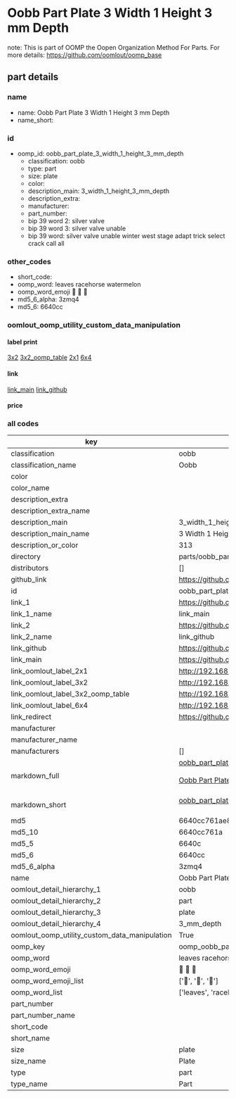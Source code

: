 # Oobb Part Plate 3 Width 1 Height 3 mm Depth  

note: This is part of OOMP the Oopen Organization Method For Parts. For more details: https://github.com/oomlout/oomp_base

##  part details
  







### name
* name: Oobb Part Plate 3 Width 1 Height 3 mm Depth
* name_short: 
### id
* oomp_id: oobb_part_plate_3_width_1_height_3_mm_depth
  * classification: oobb
  * type: part
  * size: plate
  * color: 
  * description_main: 3_width_1_height_3_mm_depth
  * description_extra: 
  * manufacturer: 
  * part_number: 
  * bip 39 word 2: silver valve
  * bip 39 word 3: silver valve unable
  * bip 39 word: silver valve unable winter west stage adapt trick select crack call all

### other_codes
* short_code: 
* oomp_word: leaves racehorse watermelon
* oomp_word_emoji :leaves: :racehorse: :watermelon:
* md5_6_alpha: 3zmq4
* md5_6: 6640cc






### oomlout_oomp_utility_custom_data_manipulation
#### label print
[3x2](http://192.168.1.245:1112/?label=oomp%203zmq4)
[3x2_oomp_table](http://192.168.1.108:1112/?label=oomp%203zmq4)
[2x1](http://192.168.1.242:1112/?label=oomp%203zmq4)
[6x4](http://192.168.1.55:1112/?label=oomp%203zmq4)    

#### link

[link_main](https://github.com/oomlout/oomlout_oomp_version_1_messy/tree/main/parts/oobb_part_plate_3_width_1_height_3_mm_depth) [link_github](https://github.com/oomlout/oomlout_oomp_version_1_messy/tree/main/parts/oobb_part_plate_3_width_1_height_3_mm_depth)                             

#### price







### all codes 
| key | value |  
| --- | --- |  
| classification | oobb |  
| classification_name | Oobb |  
| color |  |  
| color_name |  |  
| description_extra |  |  
| description_extra_name |  |  
| description_main | 3_width_1_height_3_mm_depth |  
| description_main_name | 3 Width 1 Height 3 mm Depth |  
| description_or_color | 313 |  
| directory | parts/oobb_part_plate_3_width_1_height_3_mm_depth |  
| distributors | [] |  
| github_link | https://github.com/oomlout/oomlout_oomp_part_src/tree/main/parts/oobb_part_plate_3_width_1_height_3_mm_depth |  
| id | oobb_part_plate_3_width_1_height_3_mm_depth |  
| link_1 | https://github.com/oomlout/oomlout_oomp_version_1_messy/tree/main/parts/oobb_part_plate_3_width_1_height_3_mm_depth |  
| link_1_name | link_main |  
| link_2 | https://github.com/oomlout/oomlout_oomp_version_1_messy/tree/main/parts/oobb_part_plate_3_width_1_height_3_mm_depth |  
| link_2_name | link_github |  
| link_github | https://github.com/oomlout/oomlout_oomp_version_1_messy/tree/main/parts/oobb_part_plate_3_width_1_height_3_mm_depth |  
| link_main | https://github.com/oomlout/oomlout_oomp_version_1_messy/tree/main/parts/oobb_part_plate_3_width_1_height_3_mm_depth |  
| link_oomlout_label_2x1 | http://192.168.1.242:1112/?label=oomp%203zmq4 |  
| link_oomlout_label_3x2 | http://192.168.1.245:1112/?label=oomp%203zmq4 |  
| link_oomlout_label_3x2_oomp_table | http://192.168.1.108:1112/?label=oomp%203zmq4 |  
| link_oomlout_label_6x4 | http://192.168.1.55:1112/?label=oomp%203zmq4 |  
| link_redirect | https://github.com/oomlout/oomlout_oomp_version_1_messy/tree/main/parts/oobb_part_plate_3_width_1_height_3_mm_depth |  
| manufacturer |  |  
| manufacturer_name |  |  
| manufacturers | [] |  
| markdown_full | [oobb_part_plate_3_width_1_height_3_mm_depth](none)<br>[](none)<br>[Oobb Part Plate 3 Width 1 Height 3 Mm Depth](none)<br><br> |  
| markdown_short | [oobb_part_plate_3_width_1_height_3_mm_depth](none)<br><br> |  
| md5 | 6640cc761ae8606350fcbfc1d8bc4646 |  
| md5_10 | 6640cc761a |  
| md5_5 | 6640c |  
| md5_6 | 6640cc |  
| md5_6_alpha | 3zmq4 |  
| name | Oobb Part Plate 3 Width 1 Height 3 mm Depth |  
| oomlout_detail_hierarchy_1 | oobb |  
| oomlout_detail_hierarchy_2 | part |  
| oomlout_detail_hierarchy_3 | plate |  
| oomlout_detail_hierarchy_4 | 3_mm_depth |  
| oomlout_oomp_utility_custom_data_manipulation | True |  
| oomp_key | oomp_oobb_part_plate_3_width_1_height_3_mm_depth |  
| oomp_word | leaves racehorse watermelon |  
| oomp_word_emoji | :leaves: :racehorse: :watermelon: |  
| oomp_word_emoji_list | [':leaves:', ':racehorse:', ':watermelon:'] |  
| oomp_word_list | ['leaves', 'racehorse', 'watermelon'] |  
| part_number |  |  
| part_number_name |  |  
| short_code |  |  
| short_name |  |  
| size | plate |  
| size_name | Plate |  
| type | part |  
| type_name | Part |  
